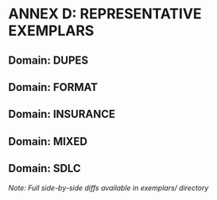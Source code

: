 # ANNEX D: REPRESENTATIVE EXEMPLARS

## Domain: DUPES

## Domain: FORMAT

## Domain: INSURANCE

## Domain: MIXED

## Domain: SDLC


*Note: Full side-by-side diffs available in exemplars/ directory*
